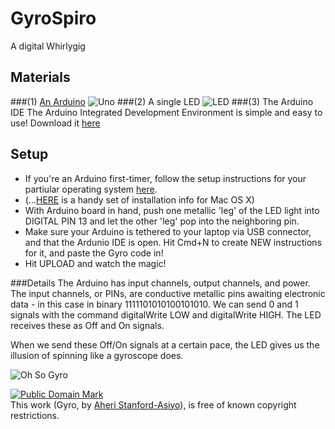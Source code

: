 # GyroSpiro
A digital Whirlygig 

## Materials 
###(1) [An Arduino](www.arduino.cc)
![Uno](https://upload.wikimedia.org/wikipedia/commons/thumb/9/9d/UnoConnections.jpg/220px-UnoConnections.jpg)
###(2) A single LED
![LED](http://www.topledlight.com/images/l/201009/12844380890.jpg)
###(3) The Arduino IDE
The Arduino Integrated Development Environment is simple and easy to use! Download it [here](https://www.arduino.cc/en/Main/OldSoftwareReleases) 

## Setup
* If you're an Arduino first-timer, follow the setup instructions for your partiular operating system [here](https://www.arduino.cc/en/Guide/HomePage).
* (...[HERE](https://www.arduino.cc/en/Guide/MacOSX) is a handy set of installation info for Mac OS X)
* With Arduino board in hand, push one metallic 'leg' of the LED light into DIGITAL PIN 13 and let the other 'leg' pop into the neighboring pin.
* Make sure your Arduino is tethered to your laptop via USB connector, and that the Ardunio IDE is open. Hit Cmd+N to create NEW instructions for it, and paste the Gyro code in!
* Hit UPLOAD and watch the magic!

###Details
The Arduino has input channels, output channels, and power.  The input channels, or PINs, are conductive metallic pins awaiting electronic data - in this case in binary 1111101010100101010.  We can send 0 and 1 signals with the command digitalWrite LOW and digitalWrite HIGH.  The LED receives these as Off and On signals. 

When we send these Off/On signals at a certain pace, the LED gives us the illusion of spinning like a gyroscope does.

![Oh So Gyro](https://upload.wikimedia.org/wikipedia/commons/d/d5/Gyroscope_operation.gif)

<p xmlns:dct="http://purl.org/dc/terms/">
<a rel="license" href="http://creativecommons.org/publicdomain/mark/1.0/">
<img src="http://i.creativecommons.org/p/mark/1.0/88x31.png"
     style="border-style: none;" alt="Public Domain Mark" />
</a>
<br />
This work (<span property="dct:title">Gyro</span>, by <a href="https://github.com/DhiMalo/GyroSpiro" rel="dct:creator"><span property="dct:title">Aheri Stanford-Asiyo</span></a>), is free of known copyright restrictions.
</p>
